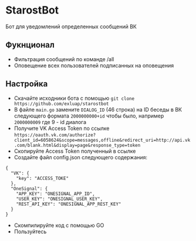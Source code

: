 # StarostBot
Бот для уведомлений определенных сообщений ВК


## Фукнционал

* Фильтрация сообщений по команде /all
* Оповещение всех пользователей подписанных на оповещения

## Настройка 

* Скачайте исходники бота с помощью `git clone https://github.com/exluap/starostbot`
* В файле `main.go` замените `DIALOG_ID` (46 строка) на ID беседы в ВК следующего формата `2000000000+id` чтобы было, например `2000000009` где 9 - id диалога
* Получите VK Access Token по ссылке `https://oauth.vk.com/authorize?client_id=6058624&scope=messages,offline&redirect_uri=http://api.vk.com/blank.html&display=page&response_type=token`
* Скопируйте Access Token полученный в ссылке
* Создайте файл config.json следующего содержания: 
```
{
  "VK": {
    "key": "ACCESS_TOKE"
  },
  "OneSignal": {
    "APP_KEY": "ONESIGNAL_APP_ID",
    "USER_KEY": "ONESIGNAL_USER_KEY",
    "REST_API_KEY": "ONESIGNAL_APP_REST_KEY"
  }
}
```

* Скомпилируйте код с помощью GO
* Пользуйтесь
